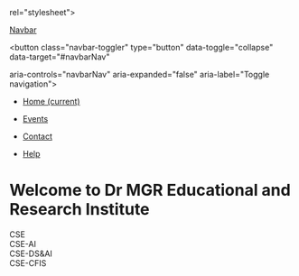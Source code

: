 <!DOCTYPE html>

<html lang="en">

<head>

<meta charset="UTF-8">

<meta name="viewport" content="width=device-width, initial-scale=1.0">

<title>Bootstrap Example with Background Image and Responsive Table/Mobile View</title>

<link href="https://stackpath.bootstrapcdn.com/bootstrap/4.5.2/css/bootstrap.min.css" 

rel="stylesheet">

<style> 

body {

/* Adding background image */ 

background-image:

url('https://content.jdmagicbox.com/comp/chennai/62/044p7001762/catalogue/dr-mgr-educational-

and-research-institute-deemed-to-be-university-faculty-of-hotel-management-and-catering-

technology-adayalampattu-chennai-institutes-for-hotel-management-

mc8bo.jpg?clr=#3a2c3a?w=3840&q=75'); /* Replace this with a direct image URL */

background-size: cover; /* This will make the image cover the entire background */ 

background-position: center; /* Centers the background image */

background-repeat: no-repeat; /* Prevents image from repeating */ 

height: 100vh; /* Ensures the background covers the whole page */

}

.jumbotron {

background-color: rgba(255, 255, 255, 0.8); /* Adding slight opacity to jumbotron */

}

/* Adding custom colors to each column */

.cse {

background-color: #ff9999; /* Light red for CSE */ 

padding: 20px;

}

.cse-ai {
background-color: #99ccff; /* Light blue for CSE-AI */ 

padding: 20px;

}

.cse-dsai {

background-color: #99ff99; /* Light green for CSE-DS&AI */ 

padding: 20px;

}

.cse-cfis {

background-color: #ffcc99; /* Light orange for CSE-CFIS */ 

padding: 20px;

}

</style>

</head>

<body>

<nav class="navbar navbar-expand-lg navbar-light bg-light">

<a class="navbar-brand" href="#">Navbar</a>

<button class="navbar-toggler" type="button" data-toggle="collapse" data-target="#navbarNav" 

aria-controls="navbarNav" aria-expanded="false" aria-label="Toggle navigation">

<span class="navbar-toggler-icon"></span>

</button>

<div class="collapse navbar-collapse" id="navbarNav">

<ul class="navbar-nav">

<li class="nav-item active">

<a class="nav-link" href="#">Home <span class="sr-only">(current)</span></a>

</li>

<li class="nav-item">

<a class="nav-link" href="#">Events</a>

</li>

<li class="nav-item">

<a class="nav-link" href="#">Contact</a>

</li>

<li class="nav-item">

<a class="nav-link" href="#">Help</a>
</li>

</ul>

</div>

</nav>

<div class="container mt-3">

<div class="jumbotron">

<h1>Welcome to Dr MGR Educational and Research Institute</h1>

</div>

<div class="row text-center">

<div class="col-12 col-md-3 cse">CSE</div>

<div class="col-12 col-md-3 cse-ai">CSE-AI</div>

<div class="col-12 col-md-3 cse-dsai">CSE-DS&AI</div>

<div class="col-12 col-md-3 cse-cfis">CSE-CFIS</div>

</div>

</div>

<script src="https://code.jquery.com/jquery-3.5.1.slim.min.js"></script>

<script src="https://cdn.jsdelivr.net/npm/@popperjs/core@2.5.2/dist/umd/popper.min.js"></script>

<script src="https://stackpath.bootstrapcdn.com/bootstrap/4.5.2/js/bootstrap.min.js"></script>

</body>

</html>
